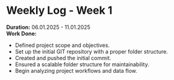 # Weekly Log - Week 1  
**Duration:** 06.01.2025 - 11.01.2025  
**Work Done:**  
- Defined project scope and objectives.  
- Set up the initial GIT repository with a proper folder structure.  
- Created and pushed the initial commit.  
- Ensured a scalable folder structure for maintainability.  
- Begin analyzing project workflows and data flow.  